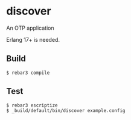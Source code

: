 discover
=====

An OTP application

Erlang 17+ is needed.

Build
-----

    $ rebar3 compile


Test
----

    $ rebar3 escriptize
    $ _build/default/bin/discover example.config
